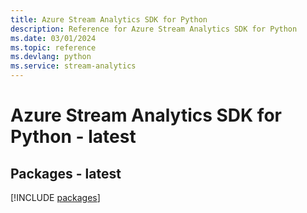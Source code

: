 ```yaml
---
title: Azure Stream Analytics SDK for Python
description: Reference for Azure Stream Analytics SDK for Python
ms.date: 03/01/2024
ms.topic: reference
ms.devlang: python
ms.service: stream-analytics
---
```

# Azure Stream Analytics SDK for Python - latest
## Packages - latest
[!INCLUDE [packages](stream-analytics-index.md)]